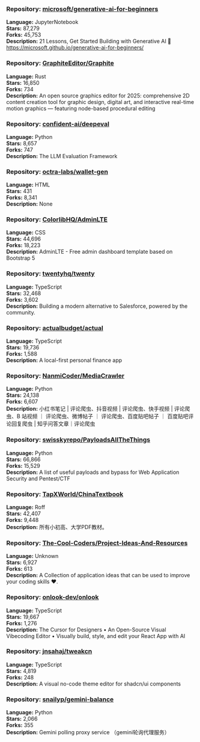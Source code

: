 ### **Repository:** [microsoft/generative-ai-for-beginners](https://github.com/microsoft/generative-ai-for-beginners)

**Language:** JupyterNotebook  
**Stars:** 87,279  
**Forks:** 45,753  
**Description:** 21 Lessons, Get Started Building with Generative AI 🔗 https://microsoft.github.io/generative-ai-for-beginners/

### **Repository:** [GraphiteEditor/Graphite](https://github.com/GraphiteEditor/Graphite)

**Language:** Rust  
**Stars:** 16,850  
**Forks:** 734  
**Description:** An open source graphics editor for 2025: comprehensive 2D content creation tool for graphic design, digital art, and interactive real-time motion graphics — featuring node-based procedural editing

### **Repository:** [confident-ai/deepeval](https://github.com/confident-ai/deepeval)

**Language:** Python  
**Stars:** 8,657  
**Forks:** 747  
**Description:** The LLM Evaluation Framework

### **Repository:** [octra-labs/wallet-gen](https://github.com/octra-labs/wallet-gen)

**Language:** HTML  
**Stars:** 431  
**Forks:** 8,341  
**Description:** None

### **Repository:** [ColorlibHQ/AdminLTE](https://github.com/ColorlibHQ/AdminLTE)

**Language:** CSS  
**Stars:** 44,696  
**Forks:** 18,223  
**Description:** AdminLTE - Free admin dashboard template based on Bootstrap 5

### **Repository:** [twentyhq/twenty](https://github.com/twentyhq/twenty)

**Language:** TypeScript  
**Stars:** 32,468  
**Forks:** 3,602  
**Description:** Building a modern alternative to Salesforce, powered by the community.

### **Repository:** [actualbudget/actual](https://github.com/actualbudget/actual)

**Language:** TypeScript  
**Stars:** 19,736  
**Forks:** 1,588  
**Description:** A local-first personal finance app

### **Repository:** [NanmiCoder/MediaCrawler](https://github.com/NanmiCoder/MediaCrawler)

**Language:** Python  
**Stars:** 24,138  
**Forks:** 6,607  
**Description:** 小红书笔记 | 评论爬虫、抖音视频 | 评论爬虫、快手视频 | 评论爬虫、B 站视频 ｜ 评论爬虫、微博帖子 ｜ 评论爬虫、百度贴吧帖子 ｜ 百度贴吧评论回复爬虫 | 知乎问答文章｜评论爬虫

### **Repository:** [swisskyrepo/PayloadsAllTheThings](https://github.com/swisskyrepo/PayloadsAllTheThings)

**Language:** Python  
**Stars:** 66,866  
**Forks:** 15,529  
**Description:** A list of useful payloads and bypass for Web Application Security and Pentest/CTF

### **Repository:** [TapXWorld/ChinaTextbook](https://github.com/TapXWorld/ChinaTextbook)

**Language:** Roff  
**Stars:** 42,407  
**Forks:** 9,448  
**Description:** 所有小初高、大学PDF教材。

### **Repository:** [The-Cool-Coders/Project-Ideas-And-Resources](https://github.com/The-Cool-Coders/Project-Ideas-And-Resources)

**Language:** Unknown  
**Stars:** 6,927  
**Forks:** 613  
**Description:** A Collection of application ideas that can be used to improve your coding skills ❤.

### **Repository:** [onlook-dev/onlook](https://github.com/onlook-dev/onlook)

**Language:** TypeScript  
**Stars:** 19,667  
**Forks:** 1,276  
**Description:** The Cursor for Designers • An Open-Source Visual Vibecoding Editor • Visually build, style, and edit your React App with AI

### **Repository:** [jnsahaj/tweakcn](https://github.com/jnsahaj/tweakcn)

**Language:** TypeScript  
**Stars:** 4,819  
**Forks:** 248  
**Description:** A visual no-code theme editor for shadcn/ui components

### **Repository:** [snailyp/gemini-balance](https://github.com/snailyp/gemini-balance)

**Language:** Python  
**Stars:** 2,066  
**Forks:** 355  
**Description:** Gemini polling proxy service （gemini轮询代理服务）

